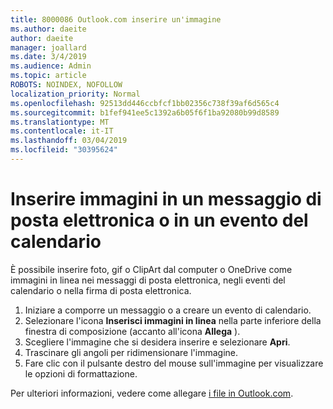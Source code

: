 ```yaml
---
title: 8000086 Outlook.com inserire un'immagine
ms.author: daeite
author: daeite
manager: joallard
ms.date: 3/4/2019
ms.audience: Admin
ms.topic: article
ROBOTS: NOINDEX, NOFOLLOW
localization_priority: Normal
ms.openlocfilehash: 92513dd446ccbfcf1bb02356c738f39af6d565c4
ms.sourcegitcommit: b1fef941ee5c1392a6b05f6f1ba92080b99d8589
ms.translationtype: MT
ms.contentlocale: it-IT
ms.lasthandoff: 03/04/2019
ms.locfileid: "30395624"
---
```

# <a name="insert-pictures-in-an-email-message-or-calendar-event"></a>Inserire immagini in un messaggio di posta elettronica o in un evento del calendario

È possibile inserire foto, gif o ClipArt dal computer o OneDrive come immagini in linea nei messaggi di posta elettronica, negli eventi del calendario o nella firma di posta elettronica.

1. Iniziare a comporre un messaggio o a creare un evento di calendario.
2. Selezionare l'icona **Inserisci immagini in linea** nella parte inferiore della finestra di composizione (accanto all'icona **Allega** ).
3. Scegliere l'immagine che si desidera inserire e selezionare **Apri**.
4. Trascinare gli angoli per ridimensionare l'immagine.
5. Fare clic con il pulsante destro del mouse sull'immagine per visualizzare le opzioni di formattazione.

Per ulteriori informazioni, vedere come allegare [i file in Outlook.com](https://support.office.com/article/8d7c1ea7-4e5f-44ce-bb6e-c5fcc92ba9ab).